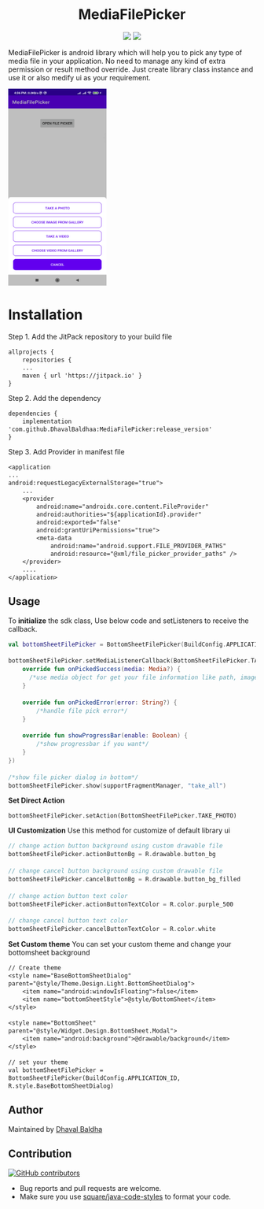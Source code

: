 <h1 align="center">MediaFilePicker</h1>
<p align="center">
  <a href="https://jitpack.io/#dhaval-baldha1812/mediafilepicker"> <img src="https://jitpack.io/v/dhaval-baldha1812/mediafilepicker/month.svg" /></a>
  <a href="https://jitpack.io/#dhaval-baldha1812/mediafilepicker"> <img src="https://jitpack.io/v/dhaval-baldha1812/mediafilepicker.svg" /></a>
</p>

MediaFilePicker is android library which will help you to pick any type
of media file in your application. No need to manage any kind of extra
permission or result method override. Just create library class instance
and use it or also medify ui as your requirement.

<img src="https://github.com/DhavalBaldhaa/MediaFilePicker/blob/master/app/screenshots/img1.png" alt="screenshot" width="200" height="400"> 

# Installation
Step 1. Add the JitPack repository to your build file
```
allprojects {
    repositories {
	...
	maven { url 'https://jitpack.io' }
}
```
Step 2. Add the dependency
```
dependencies {
    implementation 'com.github.DhavalBaldhaa:MediaFilePicker:release_version'
}
```

Step 3. Add Provider in manifest file
```
<application
...
android:requestLegacyExternalStorage="true">
    ...
    <provider
        android:name="androidx.core.content.FileProvider"
        android:authorities="${applicationId}.provider"
        android:exported="false"
        android:grantUriPermissions="true">
        <meta-data
            android:name="android.support.FILE_PROVIDER_PATHS"
            android:resource="@xml/file_picker_provider_paths" />
    </provider>
    ....
</application>
```

## Usage

To **initialize** the sdk class, Use below code and setListeners to
receive the callback.

```kotlin
val bottomSheetFilePicker = BottomSheetFilePicker(BuildConfig.APPLICATION_ID)

bottomSheetFilePicker.setMediaListenerCallback(BottomSheetFilePicker.TAKE_ALL /*file pick action*/, object : MediaPickerCallback {
    override fun onPickedSuccess(media: Media?) {
      /*use media object for get your file information like path, image url, thumb url*/
    }

    override fun onPickedError(error: String?) {
        /*handle file pick error*/
    }

    override fun showProgressBar(enable: Boolean) {
        /*show progressbar if you want*/
    }
})

/*show file picker dialog in bottom*/
bottomSheetFilePicker.show(supportFragmentManager, "take_all")
```

**Set Direct Action**
```
bottomSheetFilePicker.setAction(BottomSheetFilePicker.TAKE_PHOTO)
```

**UI Customization** Use this method for customize of default library ui

```kotlin
// change action button background using custom drawable file 
bottomSheetFilePicker.actionButtonBg = R.drawable.button_bg

// change cancel button background using custom drawable file 
bottomSheetFilePicker.cancelButtonBg = R.drawable.button_bg_filled

// change action button text color 
bottomSheetFilePicker.actionButtonTextColor = R.color.purple_500

// change cancel button text color
bottomSheetFilePicker.cancelButtonTextColor = R.color.white
```

**Set Custom theme**
You can set your custom theme and change your bottomsheet background
```
// Create theme
<style name="BaseBottomSheetDialog" parent="@style/Theme.Design.Light.BottomSheetDialog">
    <item name="android:windowIsFloating">false</item>
    <item name="bottomSheetStyle">@style/BottomSheet</item>
</style>

<style name="BottomSheet" parent="@style/Widget.Design.BottomSheet.Modal">
    <item name="android:background">@drawable/background</item>
</style>

// set your theme
val bottomSheetFilePicker = BottomSheetFilePicker(BuildConfig.APPLICATION_ID, R.style.BaseBottomSheetDialog)
```

## Author
Maintained by [Dhaval Baldha](https://www.github.com/dhaval-baldha1812)

## Contribution
[![GitHub contributors](https://img.shields.io/github/contributors/dhaval-baldha1812/MediaFilePicker.svg)](https://github.com/dhaval-baldha1812/MediaFilePicker/graphs/contributors)

* Bug reports and pull requests are welcome.
* Make sure you use [square/java-code-styles](https://github.com/square/java-code-styles) to format your code.
